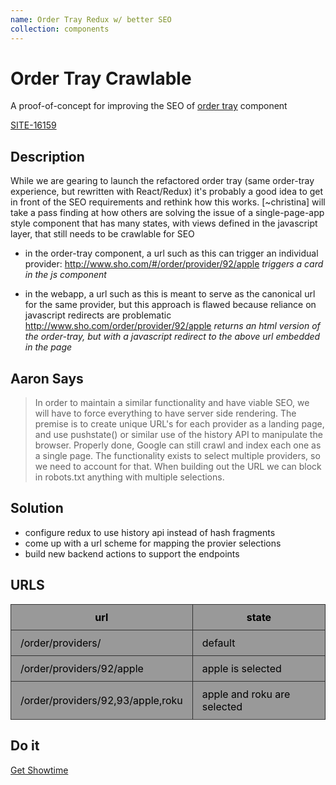 ```yaml
---
name: Order Tray Redux w/ better SEO 
collection: components
---
```


# Order Tray Crawlable

A proof-of-concept for improving the SEO of [order tray](/styleguide/order-tray) component

[SITE-16159](https://issues.sho.com/browse/SITE-16159)

## Description

While we are gearing to launch the refactored order tray (same order-tray experience, but rewritten with React/Redux) it's probably a good idea to get in front of the SEO requirements and rethink how this works. [~christina] will take a pass finding at how others are solving the issue of a single-page-app style component that has many states, with views defined in the javascript layer, that still needs to be crawlable for SEO

- in the order-tray component, a url such as this can trigger an individual provider:
http://www.sho.com/#/order/provider/92/apple _triggers  a card in the js component_

- in the webapp, a url such as this is meant to serve as the canonical url for the same provider, but this approach is flawed because reliance on javascript redirects are problematic
http://www.sho.com/order/provider/92/apple  _returns an html version of the order-tray, but with a javascript redirect to the above url embedded in the page_

## Aaron Says
> In order to maintain a similar functionality and have viable SEO, we will have to force everything to have server side rendering. The premise is to create unique URL's for each provider as a landing page, and use pushstate() or similar use of the history API to manipulate the browser. Properly done, Google can still crawl and index each one as a single page.
> The functionality exists to select multiple providers, so we need to account for that. When building out the URL we can block in robots.txt anything with multiple selections.

## Solution
- configure redux to use history api instead of hash fragments
- come up with a url scheme for mapping the provier selections
- build new backend actions to support the endpoints

## URLS
| url                                 | state                       |
| ----------------------------------- | --------------------------- |
| /order/providers/                   | default                     |
| /order/providers/92/apple           | apple is selected           |
| /order/providers/92,93/apple,roku   | apple and roku are selected |

## Do it
<a href="/styleguide/order-tray-with-better-seo/providers" class="button--solid-red">Get Showtime</a>

<style>
 table {
   font-size:16px;
   background: #999;
   color:#000;
 }
 td,th {
   padding: 10px 15px;
   border:#333 solid 1px
 }
</style>

<script type="text/javascript">
window.order_tray_data = window.order_tray_data || {}
window.order_tray_data.providers = [{
    "id" : "114",
    "name" : "Showtime Direct",
    "headline": "Sign up online and start streaming on all your favorite devices",
    "description" : "Get instant, commercial-free access to SHOWTIME. Try free for 7 days, then only $10.99/month. No cable needed. Cancel anytime.",
    "providerLeadUrl" : "https://www.showtime.com/#signup?i_cid=int-default-7689",
    "providerLeadText" : "Start your free trial",
    "freeTrial" : "7-DAY FREE TRIAL*",
    "priceCallout" : "$10.99<em>per month</em><br /><b>after free trial<b>",
    "priceBlurbHeadline" : "Get full access to SHOWTIME whenever you want –<br />all commercial-free",
    "priceBlurb" : "Stream award-winning series like Homeland, Billions, Ray Donovan, Shameless and The Affair the moment they air. You&#39;ll also be able to watch exclusive movies, documentaries, sports, comedy specials and much more. PLUS, you can download full episodes and movies to your favorite mobile devices to watch offline later. Whether you watch live, on demand, or offline, you never have to miss a single thing.",
    "devicesBlurbHeadline" : "Watch anywhere",
    "devicesBlurb" : "Download the SHOWTIME app to any supported device and stream at NO ADDITIONAL COST.",
    "hasDevicesList" : "true",
    "hasDeviceIcons" : "false",
    "pageTitle" : "Subscribe to SHOWTIME online and start streaming on all your favorite devices",
    "pageHeadline" : "START WATCHING SHOWTIME.",
    "pageSubCopy" : "",
    "pageDescription" : "Get instant, commercial-free access to SHOWTIME. For a limited time, try free for 7 days, then only $10.99/month. No cable needed. Cancel anytime.",
},{
    "id" : "100",
    "name" : "Amazon Prime",
    "headline": "Prime members can subscribe to SHOWTIME with Prime Video Channels",
    "description" : "Prime membership is needed to get SHOWTIME. Go to the Channels category on Prime Video on your favorite device and add SHOWTIME with Prime Video Channels. You can also sign up on Amazon.com.",
    "providerLeadUrl" : "https://www.amazon.com/gp/video/offers/signup/ref=DVM_PTM_AMG_US_AC_C_ACQ_SHOMLPlink2?benefitID=showtimeSub&quot;",
    "providerLeadText" : "Go to Amazon",
    "freeTrial" : "7-Day Free Trial*",
    "priceCallout" : "$8.99<em>per month</em><br /><b>add on with<br /> Prime membership</b>",
    "priceBlurbHeadline" : "Get full access to SHOWTIME whenever you want –<br />all commercial-free</h4>",
    "priceBlurb" : "Stream award-winning series like Homeland, Billions, Ray Donovan, Shameless and The Affair the moment they air. You&#39;ll also be able to watch exclusive movies, documentaries, sports, comedy specials and much more. PLUS, you can download full episodes and movies to your favorite mobile devices to watch offline later. Whether you watch live, on demand, or offline, you never have to miss a single thing.",
    "devicesBlurbHeadline" : "Watch on your favorite device",
    "devicesBlurb" : "Once you sign up, you can stream SHOWTIME through Prime Video on your TV, tablet, phone and computer.",
    "hasDevicesList" : "false",
    "hasDeviceIcons" : "false",
    "pageTitle" : "Prime members can subscribe to SHOWTIME directly on Prime Video with Prime Video Channels",
    "pageHeadline" : "START WATCHING SHOWTIME.",
    "pageSubCopy" : "",
    "pageDescription" : "Prime is needed to get SHOWTIME. Go to Prime Video on your favorite device and add SHOWTIME with Prime Video Channels. Find it under the Channels category. You can also sign up on the Amazon website.",
},{
    "id" : "98",
    "name" : "Amazon Fire",
    "headline": "Download the SHOWTIME app on your Amazon Fire devices",
    "description" : "Go to the Amazon App Store. Download the SHOWTIME app to your Amazon Fire TV or Fire Tablet. Open the app to sign-up and START YOUR FREE TRIAL instantly.",
    "providerLeadUrl" : "https://control.kochava.com/v1/cpi/click?i_cid=int-default-1888&amp;campaign_id=koshowtime-amazon-prod55ca2912d7a464b0ff16f7321e&amp;network_id=2708&amp;device_id=device_id&amp;site_id=1",
    "providerLeadText" : "Download the Showtime App",
    "freeTrial" : "7-Day Free Trial*",
    "priceCallout" : "$10.99<em>per month</em><br /><b>after free trial</b>",
    "priceBlurbHeadline" : "Get full access to SHOWTIME whenever you want –<br />all commercial-free",
    "priceBlurb" : "Stream award-winning series like Homeland, Billions, Ray Donovan, Shameless and The Affair the moment they air. You&#39;ll also be able to watch exclusive movies, documentaries, sports, comedy specials and much more. PLUS, you can download full episodes and movies to your favorite mobile devices to watch offline later. Whether you watch live, on demand, or offline, you never have to miss a single thing.",
    "devicesBlurbHeadline" : "Watch seamlessly on all your favorite devices no matter where you subscribe",
    "devicesBlurb" : "Choose how you want to watch! Once you sign up through the SHOWTIME app on your Amazon Fire TV or Fire Tablet you can download the app on other connected TVs, tablets and mobile devices – or go to Showtime.com on your computer – and stream SHOWTIME at NO ADDITIONAL COST.",
    "hasDevicesList" : "true",
    "hasDeviceIcons" : "true",
    "pageTitle" : "Download the SHOWTIME app on your Amazon Fire devices",
    "pageHeadline" : "START WATCHING SHOWTIME.",
    "pageSubCopy" : "",
    "pageDescription" : "Go to the Amazon App Store. Download the SHOWTIME app to your Amazon Fire TV or Fire Tablet. Open the app to sign-up and START YOUR FREE TRIAL instantly.",
},{
    "id" : "99",
    "name" : "Android",
    "headline": "Subscribe to SHOWTIME directly on your Android devices",
    "description" : "Go to the Google Play Store on your Android TV™, Android phone or tablet. Download the SHOWTIME app to your Android device. Open the app to sign-up and start watching instantly.",
    "providerLeadUrl" : "https://control.kochava.com/v1/cpi/click?i_cid=int-default-1782&amp;campaign_id=koshowtime-android-prod5578ae1e68354c614740c09564&amp;network_id=2708&amp;device_id=device_id&amp;site_id=1&amp;append_app_conv_trk_params=1",
    "providerLeadText" : "Download the Showtime App",
    "freeTrial" : "7-Day Free Trial*",
    "priceCallout" : "$10.99<em>per month</em><br /><b>after free trial<b>",
    "priceBlurbHeadline" : "Get full access to SHOWTIME whenever you want –<br />all commercial-free",
    "priceBlurb" : "Stream award-winning series like Homeland, Billions, Ray Donovan, Shameless and The Affair the moment they air. You&#39;ll also be able to watch exclusive movies, documentaries, sports, comedy specials and much more. PLUS, you can download full episodes and movies to your favorite mobile devices to watch offline later. Whether you watch live, on demand, or offline, you never have to miss a single thing.",
    "devicesBlurbHeadline" : "Watch seamlessly on all your favorite devices no matter where you subscribe",
    "devicesBlurb" : "Choose how you want to watch! Once you sign up through the SHOWTIME app on your preferred Apple device you can download the app on other connected TVs, tablets and mobile devices – or go to Showtime.com on your computer – and stream SHOWTIME at NO ADDITIONAL COST.",
    "hasDevicesList" : "true",
    "hasDeviceIcons" : "true",
    "pageTitle" : "Subscribe to SHOWTIME directly on your Android devices",
    "pageHeadline" : "START WATCHING SHOWTIME.",
    "pageSubCopy" : "",
    "pageDescription" : "Go to the Google Play Store on your Android TV™, Android phone or tablet. Download the SHOWTIME app to your Android device. Open the app to sign-up and start watching instantly.",
},{

    "id" : "92",
    "name" : "Apple",
    "headline": "Subscribe to SHOWTIME directly on your Apple® devices",
    "description" : "Go to the Apple App Store on your Apple TV®, iPad®, iPhone® or iPod Touch®. Download the SHOWTIME app to your Apple device. Open the app to sign-up and START YOUR FREE TRIAL instantly",
    "providerLeadUrl" : "https://control.kochava.com/v1/cpi/click?i_cid=int-default-1086&amp;campaign_id=koshowtime-ios-prod55662ea432fa055f5c543076e8&amp;network_id=2708&amp;device_id=device_id&amp;site_id=1",
    "providerLeadText" : "Download the Showtime App",
    "freeTrial" : "7-DAY FREE TRIAL*",
    "priceCallout" : "$10.99<em>per month</em><br /><b>after free trial</b>",
    "priceBlurbHeadline" : "Get full access to SHOWTIME whenever you want –<br />all commercial-free",
    "priceBlurb" : "Stream award-winning series like Homeland, Billions, Ray Donovan, Shameless and The Affair the moment they air. You&#39;ll also be able to watch exclusive movies, documentaries, sports, comedy specials and much more. PLUS, you can download full episodes and movies to your favorite mobile devices to watch offline later. Whether you watch live, on demand, or offline, you never have to miss a single thing",
    "devicesBlurbHeadline" : "Watch seamlessly on all your favorite devices no matter where you subscribe",
    "devicesBlurb" : "Choose how you want to watch! Once you sign up through the SHOWTIME app on your preferred Apple device you can download the app on other connected TVs, tablets and mobile devices – or go to Showtime.com on your computer – and stream SHOWTIME at NO ADDITIONAL COST.",
    "hasDevicesList" : "true",
    "hasDeviceIcons" : "true",
    "pageTitle" : "Subscribe to SHOWTIME directly on your Apple® devices",
    "pageHeadline" : "START WATCHING SHOWTIME.",
    "pageSubCopy" : "",
    "pageDescription" : "Go to the Apple App Store on your Apple TV®, iPad®, iPhone® or iPod Touch®. Download the SHOWTIME app to your Apple device. Open the app to sign-up and START YOUR FREE TRIAL instantly.",
  },{    
    "id" : "95",
    "name" : "Hulu",
    "headline": "Add SHOWTIME to your Hulu subscription",
    "description" : "Get SHOWTIME as a Premium Add-on with your Hulu subscription. New Hulu subscribers can add SHOWTIME when you sign-up online or through the Hulu app on select devices. Current Hulu subscribers can add SHOWTIME through your account settings by selecting &quot;Manage Premium Add-ons&quot; on select devices. Click <a href=&quot;https://help.hulu.com/articles/53536334#lrmanage&quot;>here</a> to learn how to add SHOWTIME to your Hulu subscription.",
    "providerLeadUrl" : "http://hulu.com/start/showtime?cmp=8062&amp;utm_campaign=Evergreen+Leads+Tracking&amp;utm_source=SHO.com&amp;utm_medium=AFF",
    "providerLeadText" : "Go to Hulu",
    "freeTrial" : "7-Day Showtime free trial for hulu subscribers*",
    "priceCallout" : "$8.99<em>per month</em><br /><b>add on with<br /> Hulu subscription</b>",
    "priceBlurbHeadline" : "Get full access to SHOWTIME whenever you want –<br />all commercial-free",
    "priceBlurb" : "Stream award-winning series like Homeland, Billions, Ray Donovan, Shameless and The Affair the moment they air. You&#39;ll also be able to watch exclusive movies, documentaries, sports, comedy specials and much more. PLUS, you can download full episodes and movies to your favorite mobile devices to watch offline later. Whether you watch live, on demand, or offline, you never have to miss a single thing.",
    "devicesBlurbHeadline" : "Watch on your favorite device",
    "devicesBlurb" : "Once you sign up, you can stream SHOWTIME through Hulu on your TV, tablet, phone and computer.",
    "hasDevicesList" : "true",
    "hasDeviceIcons" : "false",
    "pageTitle" : "Add SHOWTIME to your Hulu subscription",
    "pageHeadline" : "START WATCHING SHOWTIME ON HULU.",
    "pageSubCopy" : "",
    "pageDescription" : "Get SHOWTIME as a Premium Add-on with your Hulu subscription. New Hulu subscribers can add SHOWTIME when you sign-up online or through the Hulu app on select devices. Current Hulu subscribers can add SHOWTIME on their desktop by selecting “My Account” at the top of the homepage.",
},{
    "id" : "93",
    "name" : "Roku",
    "headline": "Subscribe to SHOWTIME directly on your Roku devices",
    "description" : "Open the SHOWTIME app on your Roku to sign-up and START YOUR FREE TRIAL instantly (in most cases the SHOWTIME app is pre-loaded to your Roku device, if you don&#39;t see it you will need to manually install the app).",
    "providerLeadUrl" : "https://channelstore.roku.com/details/8838/showtime",
    "providerLeadText" : "Add Showtime on Roku",
    "freeTrial" : "7-DAY FREE TRIAL*",
    "priceCallout" : "$10.99<em>per month</em><br /><b>after free trial</b>",
    "priceBlurbHeadline" : "Get full access to SHOWTIME whenever you want –<br />all commercial-free",
    "priceBlurb" : "Stream award-winning series like Homeland, Billions, Ray Donovan, Shameless and The Affair the moment they air. You&#39;ll also be able to watch exclusive movies, documentaries, sports, comedy specials and much more. PLUS, you can download full episodes and movies to your favorite mobile devices to watch offline later. Whether you watch live, on demand, or offline, you never have to miss a single thing.",
    "devicesBlurbHeadline" : "Watch seamlessly on all your favorite devices no matter where you subscribe",
    "devicesBlurb" : "Choose how you want to watch! Once you sign up through the SHOWTIME app on your Roku you can download the app on other connected TVs, tablets and mobile devices – or go to Showtime.com on your computer – and stream SHOWTIME at NO ADDITIONAL COST.",
    "hasDevicesList" : "true",
    "hasDeviceIcons" : "false",
    "pageTitle" : "Subscribe to SHOWTIME directly on your Roku devices",
    "pageHeadline" : "START WATCHING SHOWTIME ON ROKU.",
    "pageSubCopy" : "",
    "pageDescription" : "Open the SHOWTIME app on your Roku to sign-up and START YOUR FREE TRIAL instantly (in most cases the SHOWTIME app is pre-loaded to your Roku device, if you don&#39;t see it you will need to manually install the app).",
},{
    "id" : "126",
    "name" : "TV Provider",
    "headline": "Add SHOWTIME to your pay TV subscription",
    "description" : "description",
    "providerLeadUrl" : "",
    "providerLeadText" : "",
    "freeTrial" : "Prices Vary",
    "priceCallout" : "",
    "priceBlurbHeadline" : "",
    "priceBlurb" : "",
    "devicesBlurbHeadline" : "",
    "devicesBlurb" : "",
    "hasDevicesList" : "false",
    "hasDeviceIcons" : "false",
    "pageTitle" : "Add SHOWTIME to your pay TV subscription",
    "pageHeadline" : "START WATCHING SHOWTIME.",
    "pageSubCopy" : "",
    "pageDescription" : "Get connected with your TV provider: Call 1-800-SHOWTIME. Your SHOWTIME subscription includes access to SHOWTIME ON DEMAND and SHOWTIME ANYTIME at no additional cost – watch wherever and whenever on your TV, tablet, phone or computer at ShowtimeAnytime.com. PLUS, you can download full episodes and movies to your favorite mobile devices with the Showtime Anytime app to watch offline later.",
},{
    "id" : "128",
    "name" : "Additional Providers",
    "headline": "Get SHOWTIME through a variety of providers",
    "description" : "description",
    "providerLeadUrl" : "",
    "providerLeadText" : "",
    "freeTrial" : "Prices Vary",
    "priceCallout" : "",
    "priceBlurbHeadline" : "",
    "priceBlurb" : "",
    "devicesBlurbHeadline" : "",
    "devicesBlurb" : "",
    "hasDevicesList" : "false",
    "hasDeviceIcons" : "false",
    "pageTitle" : "Get SHOWTIME through a variety of providers",
    "pageHeadline" : "START WATCHING SHOWTIME ON YOUR FAVORITE DEVICES",
    "pageSubCopy" : "",
    "pageDescription" : "Order SHOWTIME today for instant access to award-winning Original Series, hit movies, action-packed sports and more.",
},{
    "id" : "118",
    "name" : "DIRECTV Now",
    "headline": "Add SHOWTIME To Your DIRECTV NOW Channel Line-up",
    "description" : "Get SHOWTIME including the full SHOWTIME ON DEMAND® library for $8/mo added to your DIRECTV NOW subscription. Go to your profile user account, then click on &#39;Manage My Plan&#39; to add SHOWTIME. Restrictions apply. See <a href=&quot;https://directvnow.com/thegoodstuff?ref=EDe9DNSTP1000000L&quot;>directvnow.com</a> for details.",
    "providerLeadUrl" : "https://www.directvnow.com/thegoodstuff#premiums-on-deck",
    "providerLeadText" : "Go to DIRECTV NOW",
    "freeTrial" : "7-DAY SHOWTIME FREE TRIAL FOR NEW DIRECTV NOW SUBSCRIBERS*",
    "priceCallout" : "$8<em>per month</em><br /><b>add on with<br /> DIRECTV NOW subscription",
    "priceBlurbHeadline" : "Get full access to SHOWTIME whenever you want –<br />all commercial-free",
    "priceBlurb" : "Stream award-winning series like Homeland, Billions, Ray Donovan, Shameless and The Affair the moment they air. You&#39;ll also be able to watch exclusive movies, documentaries, sports, comedy specials and much more. PLUS, you can download full episodes and movies to your favorite mobile devices to watch offline later. Whether you watch live, on demand, or offline, you never have to miss a single thing.",
    "devicesBlurbHeadline" : "Watch on your favorite device",
    "devicesBlurb" : "Once you sign up, you can stream SHOWTIME through DIRECTV NOW on your TV, tablet, phone and computer.",
    "hasDevicesList" : "true",
    "hasDeviceIcons" : "false",
    "pageTitle" : "Add SHOWTIME To Your DIRECTV NOW Channel Line-up",
    "pageHeadline" : "START WATCHING SHOWTIME.",
    "pageSubCopy" : "",
    "pageDescription" : "Get SHOWTIME including the full SHOWTIME ON DEMAND® library for $8/mo added to your DIRECTV NOW subscription. Go to your profile user account, then click on &#39;Manage My Plan&#39; to add SHOWTIME. Restrictions apply.",
},{
    "id" : "124",
    "name" : "fuboTV",
    "headline": "Add SHOWTIME to your fuboTV subscription",
    "description" : "Watch and record live and on-demand when you add SHOWTIME to your fuboTV subscription. Once you sign up, you can stream SHOWTIME through fuboTV on your connected TV devices, tablet, phone and computer.",
    "providerLeadUrl" : "https://www.fubo.tv/lp/showtime/",
    "providerLeadText" : "Go to fuboTV",
    "freeTrial" : "7-DAY SHOWTIME FREE TRIAL FOR NEW FUBOTV SUBSCRIBERS*",
    "priceCallout" : "$10.99<em>per month</em><br /><b>add-on with fuboTV subscription",
    "priceBlurbHeadline" : "Get full access to SHOWTIME whenever you want –<br />all commercial-free",
    "priceBlurb" : "Stream award-winning series like Homeland, Billions, Ray Donovan, Shameless and The Affair the moment they air. PLUS, you&#39;ll be able to watch exclusive movies, documentaries, sports, comedy specials and much more. Whether you watch LIVE TV or ON DEMAND you never have to miss a single thing.",
    "devicesBlurbHeadline" : "Watch on your favorite device",
    "devicesBlurb" : "Once you sign up, you can stream SHOWTIME through fuboTV on your TV, tablet, phone and computer.",
    "hasDevicesList" : "false",
    "hasDeviceIcons" : "false",
    "pageTitle" : "",
    "pageHeadline" : "",
    "pageSubCopy" : "",
    "pageDescription" : "",
},{
    "id" : "94",
    "name" : "Playstation Vue",
    "headline": "Subscribe to SHOWTIME directly through PlayStation™Vue",
    "description" : "Download the PlayStation™Vue app from the PlayStation®Store on your PS4™ or PS3™ console or on the web. Add SHOWTIME to your Vue channel line-up or as a standalone channel.",
    "providerLeadUrl" : "https://www.playstation.com/en-us/network/vue/showtime/#1",
    "providerLeadText" : "Go to Playstation™Vue",
    "freeTrial" : "7-Day Free Trial*",
    "priceCallout" : "[&quot;$10.99<em>per month</em><br /><b>after free trial</b>&quot;, &quot;$8.99<em>per month</em><br /><b>for PlayStation®Plus members</b>&quot;]",
    "priceBlurbHeadline" : "Get full access to SHOWTIME whenever you want –<br />all commercial-free",
    "priceBlurb" : "Stream award-winning series like Homeland, Billions, Ray Donovan, Shameless and The Affair the moment they air. You&#39;ll also be able to watch exclusive movies, documentaries, sports, comedy specials and much more. PLUS, you can download full episodes and movies to your favorite mobile devices to watch offline later. Whether you watch live, on demand, or offline, you never have to miss a single thing.",
    "devicesBlurbHeadline" : "Watch on your favorite device",
    "devicesBlurb" : "Once you sign up, you can stream SHOWTIME through PlayStation™Vue on your PS4™ or PS3™ or through the PlayStation™Vue app on Android TV, AppleTV, Fire TV, Roku, iOS and Android Tablets, or on iOS and Android phones. You can also log in through the Showtime Anytime app or on your computer at ShowtimeAnytime.com.",
    "hasDevicesList" : "false",
    "hasDeviceIcons" : "false",
    "pageTitle" : "Subscribe to SHOWTIME directly through PlayStation™Vue",
    "pageHeadline" : "START WATCHING SHOWTIME.",
    "pageSubCopy" : "",
    "pageDescription" : "Download the PlayStation™Vue app from the PlayStation®Store on your PS4™ or PS3™ console or on the web. Add SHOWTIME to your Vue channel line-up or as a standalone channel.",
},{
    "id" : "112",
    "name" : "Sling TV",
    "headline": "Add SHOWTIME to your Sling TV subscription",
    "description" : "Get eight SHOWTIME channels for just $10/mo with any Sling TV subscription when you sign up at sling.com/showtime or through the Sling TV app. Restrictions apply.",
    "providerLeadUrl" : "http://www.sling.com/showtime?cvosrc=indirect.affiliate.showtime&amp;utm_medium=indirect&amp;utm_source=online&amp;utm_campaign=showtime&amp;affiliate=showtime",
    "providerLeadText" : "Go to Sling",
    "freeTrial" : "7-DAY SHOWTIME FREE TRIAL FOR NEW SLING SUBSCRIBERS*",
    "priceCallout" : "$10<em>per month</em><br /><b>add on with Sling TV subscription</b>",
    "priceBlurbHeadline" : "Get full access to SHOWTIME whenever you want –<br />all commercial-free",
    "priceBlurb" : "Stream award-winning series like Homeland, Billions, Ray Donovan, Shameless and The Affair the moment they air. You&#39;ll also be able to watch exclusive movies, documentaries, sports, comedy specials and much more. PLUS, you can download full episodes and movies to your favorite mobile devices to watch offline later. Whether you watch live, on demand, or offline, you never have to miss a single thing.",
    "devicesBlurbHeadline" : "Watch on your favorite device",
    "devicesBlurb" : "Once you sign up, you can stream SHOWTIME through Sling on your TV, tablet, phone and computer.",
    "hasDevicesList" : "false",
    "hasDeviceIcons" : "false",
    "pageTitle" : "Add SHOWTIME to your Sling TV subscription",
    "pageHeadline" : "START WATCHING SHOWTIME.",
    "pageSubCopy" : "",
    "pageDescription" : "Get eight SHOWTIME channels for just $10/mo with any Sling TV subscription when you sign up at sling.com/showtime or through the Sling TV app. Restrictions apply.",
},{
    "id" : "130",
    "name" : "Smart TV Providers",
    "headline": "Add SHOWTIME to your Sling TV subscription",
    "description" : "Get eight SHOWTIME channels for just $10/mo with any Sling TV subscription when you sign up at sling.com/showtime or through the Sling TV app. Restrictions apply.",
    "providerLeadUrl" : "http://www.sling.com/showtime?cvosrc=indirect.affiliate.showtime&amp;utm_medium=indirect&amp;utm_source=online&amp;utm_campaign=showtime&amp;affiliate=showtime",
    "providerLeadText" : "Go to Sling",
    "freeTrial" : "7-DAY SHOWTIME FREE TRIAL FOR NEW SLING SUBSCRIBERS*",
    "priceCallout" : "$10<em>per month</em><br /><b>add on with Sling TV subscription</b>",
    "priceBlurbHeadline" : "Get full access to SHOWTIME whenever you want –<br />all commercial-free",
    "priceBlurb" : "Stream award-winning series like Homeland, Billions, Ray Donovan, Shameless and The Affair the moment they air. You&#39;ll also be able to watch exclusive movies, documentaries, sports, comedy specials and much more. PLUS, you can download full episodes and movies to your favorite mobile devices to watch offline later. Whether you watch live, on demand, or offline, you never have to miss a single thing.",
    "devicesBlurbHeadline" : "Watch on your favorite device",
    "devicesBlurb" : "Once you sign up, you can stream SHOWTIME through Sling on your TV, tablet, phone and computer.",
    "hasDevicesList" : "false",
    "hasDeviceIcons" : "false",
    "pageTitle" : "Download the SHOWTIME app on your LG or SAMSUNG® Smart TV",
    "pageHeadline" : "START WATCHING SHOWTIME ON YOUR SMART TV.",
    "pageSubCopy" : "",
    "pageDescription" : "Go to the Apps Store on your supported LG or SAMSUNG® Smart TV. Download and open the SHOWTIME app, then follow the on-screen instructions to sign up and START YOUR FREE TRIAL.",
},{
    "id" : "116",
    "name" : "Xbox One",
    "headline": "Download the SHOWTIME App on your Xbox One",
    "description" : "Go to the Xbox Store on your Xbox One. Download and open the SHOWTIME app, then follow the on-screen instructions to sign up and START YOUR FREE TRIAL.",
    "providerLeadUrl" : "https://www.microsoft.com/store/apps/9n4jg73k8bsj",
    "providerLeadText" : "Go to Xbox",
    "freeTrial" : "7-DAY FREE TRIAL*",
    "priceCallout" : "$10.99<em>per month</em><br /><b>after free trial</b>",
    "priceBlurbHeadline" : "Get full access to SHOWTIME whenever you want –<br />all commercial-free",
    "priceBlurb" : "Stream award-winning series like Homeland, Billions, Ray Donovan, Shameless and The Affair the moment they air. You&#39;ll also be able to watch exclusive movies, documentaries, sports, comedy specials and much more. PLUS, you can download full episodes and movies to your favorite mobile devices to watch offline later. Whether you watch live, on demand, or offline, you never have to miss a single thing.",
    "devicesBlurbHeadline" : "Watch seamlessly on all your favorite devices no matter where you subscribe",
    "devicesBlurb" : "Choose how you want to watch! Once you sign up through the SHOWTIME app on your Xbox One you can download the app on other connected TVs, tablets and mobile devices – or go to Showtime.com on your computer – and stream SHOWTIME at NO ADDITIONAL COST.",
    "hasDevicesList" : "true",
    "hasDeviceIcons" : "false",
    "pageTitle" : "Download the SHOWTIME App on your Xbox One",
    "pageHeadline" : "START WATCHING SHOWTIME ON XBOX ONE.",
    "pageSubCopy" : "",
    "pageDescription" : "Go to the Xbox Store on your Xbox One. Download and open the SHOWTIME app, then follow the on-screen instructions to sign up and START YOUR FREE TRIAL.",
  }]
</script>